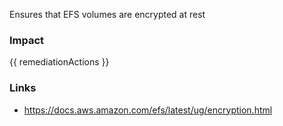 
Ensures that EFS volumes are encrypted at rest

### Impact
<!-- Add Impact here -->

<!-- DO NOT CHANGE -->
{{ remediationActions }}

### Links
- https://docs.aws.amazon.com/efs/latest/ug/encryption.html


